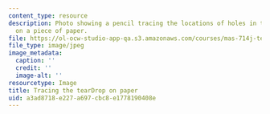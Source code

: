 ```yaml
---
content_type: resource
description: Photo showing a pencil tracing the locations of holes in the tearDrop
  on a piece of paper.
file: https://ol-ocw-studio-app-qa.s3.amazonaws.com/courses/mas-714j-technologies-for-creative-learning-fall-2009/a3ad8718e227a697cbc8e1778190408e_Image4.jpg
file_type: image/jpeg
image_metadata:
  caption: ''
  credit: ''
  image-alt: ''
resourcetype: Image
title: Tracing the tearDrop on paper
uid: a3ad8718-e227-a697-cbc8-e1778190408e
---
```

